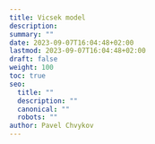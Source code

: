 ```yaml
---
title: Vicsek model
description: 
summary: ""
date: 2023-09-07T16:04:48+02:00
lastmod: 2023-09-07T16:04:48+02:00
draft: false
weight: 100
toc: true
seo:
  title: ""
  description: ""
  canonical: ""
  robots: ""
author: Pavel Chvykov
---
```

